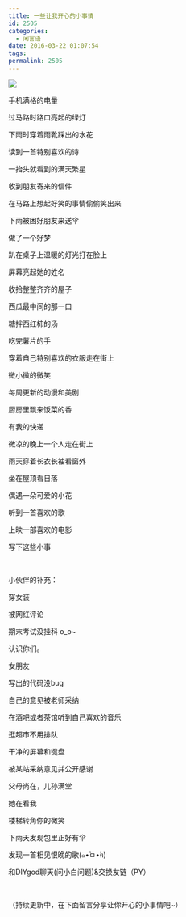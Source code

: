 ```yaml
---
title: 一些让我开心的小事情
id: 2505
categories:
  - 闲言语
date: 2016-03-22 01:07:54
tags:
permalink: 2505
---
```


![](https://diygod.me/images/happything.png)

手机满格的电量

过马路时路口亮起的绿灯

下雨时穿着雨靴踩出的水花

读到一首特别喜欢的诗

一抬头就看到的满天繁星

收到朋友寄来的信件

在马路上想起好笑的事情偷偷笑出来

下雨被困好朋友来送伞

做了一个好梦

趴在桌子上温暖的灯光打在脸上

屏幕亮起她的姓名<!--more-->

收拾整整齐齐的屋子

西瓜最中间的那一口

糖拌西红柿的汤

吃完薯片的手

穿着自己特别喜欢的衣服走在街上

微小微的微笑

每周更新的动漫和美剧

厨房里飘来饭菜的香

有我的快递

微凉的晚上一个人走在街上

雨天穿着长衣长袖看窗外

坐在屋顶看日落

偶遇一朵可爱的小花

听到一首喜欢的歌

上映一部喜欢的电影

写下这些小事

&nbsp;

小伙伴的补充：

穿女装

被网红评论

期末考试没挂科 o_o~

认识你们。

女朋友

写出的代码没bug

自己的意见被老师采纳

在酒吧或者茶馆听到自己喜欢的音乐

逛超市不用排队

干净的屏幕和键盘

被某站采纳意见并公开感谢

父母尚在，儿孙满堂

她在看我

楼梯转角你的微笑

下雨天发现包里正好有伞

发现一首相见恨晚的歌(๑•̀ㅁ•́ฅ)

和DIYgod聊天(问小白问题)&交换友链（PY）

&nbsp;

（持续更新中，在下面留言分享让你开心的小事情吧~）